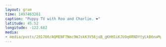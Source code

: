 ```yaml
---
layout: gram
time: 1497463261
caption: "Puppy TV with Roo and Charlie. ❤️"
latitude: 45.52
longitude: -122.682
media:
- media/posts/201706/AQMENF7Nmc9WJskK3V56jsB_gKHH1iKJb9q6RNDYtyLkB6naMgNHen8l4EeQtTLRw5iD9yNiLbxUfgyXBnvi_kHNgeRRWzazxROWc_17884081816001138.mp4
---
```

